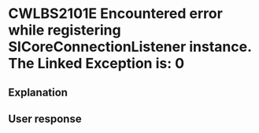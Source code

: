 # CWLBS2101E Encountered error while registering SICoreConnectionListener instance. The Linked Exception is: 0

## Explanation

## User response